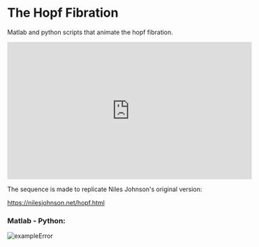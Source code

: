 # The Hopf Fibration

Matlab and python scripts that animate the hopf fibration.

<iframe width="560" height="315" src="https://www.youtube.com/embed/Rj6p3NDDtmE" frameborder="0" allowfullscreen></iframe>
      </iframe>


The sequence is made to replicate Niles Johnson's original version: 

https://nilesjohnson.net/hopf.html

### Matlab - Python:

![exampleError](https://user-images.githubusercontent.com/62537514/79315662-2b813300-7efb-11ea-829e-c57a19ef4efe.png)
